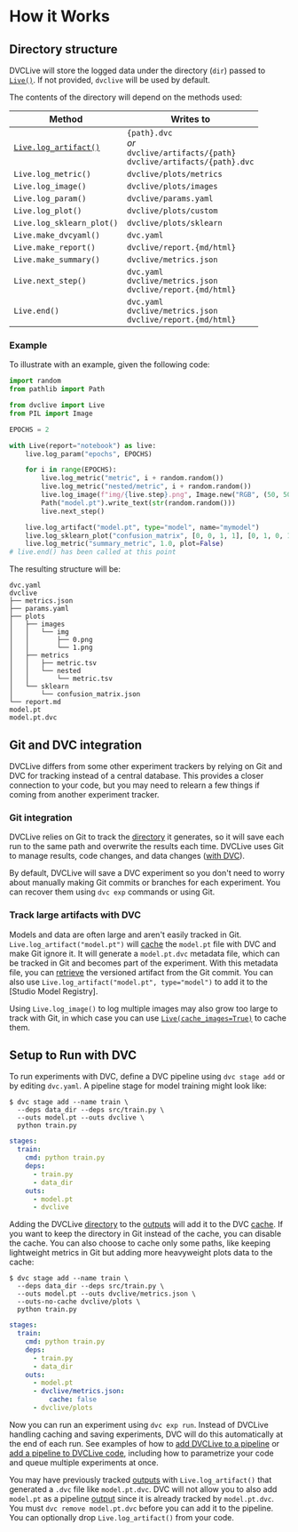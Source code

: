 # How it Works

## Directory structure

DVCLive will store the logged data under the directory (`dir`) passed to
[`Live()`](/doc/dvclive/live). If not provided, `dvclive` will be used by
default.

The contents of the directory will depend on the methods used:

| Method                                                  | Writes to                                                                            |
| ------------------------------------------------------- | ------------------------------------------------------------------------------------ |
| [`Live.log_artifact()`](/doc/dvclive/live/log_artifact) | `{path}.dvc`<br>_or_<br>`dvclive/artifacts/{path}`<br>`dvclive/artifacts/{path}.dvc` |
| `Live.log_metric()`                                     | `dvclive/plots/metrics`                                                              |
| `Live.log_image()`                                      | `dvclive/plots/images`                                                               |
| `Live.log_param()`                                      | `dvclive/params.yaml`                                                                |
| `Live.log_plot()`                                       | `dvclive/plots/custom`                                                               |
| `Live.log_sklearn_plot()`                               | `dvclive/plots/sklearn`                                                              |
| `Live.make_dvcyaml()`                                   | `dvc.yaml`                                                                           |
| `Live.make_report()`                                    | `dvclive/report.{md/html}`                                                           |
| `Live.make_summary()`                                   | `dvclive/metrics.json`                                                               |
| `Live.next_step()`                                      | `dvc.yaml`<br>`dvclive/metrics.json`<br>`dvclive/report.{md/html}`                   |
| `Live.end()`                                            | `dvc.yaml`<br>`dvclive/metrics.json`<br>`dvclive/report.{md/html}`                   |

### Example

To illustrate with an example, given the following code:

```python
import random
from pathlib import Path

from dvclive import Live
from PIL import Image

EPOCHS = 2

with Live(report="notebook") as live:
    live.log_param("epochs", EPOCHS)

    for i in range(EPOCHS):
        live.log_metric("metric", i + random.random())
        live.log_metric("nested/metric", i + random.random())
        live.log_image(f"img/{live.step}.png", Image.new("RGB", (50, 50), (i, i, i)))
        Path("model.pt").write_text(str(random.random()))
        live.next_step()

    live.log_artifact("model.pt", type="model", name="mymodel")
    live.log_sklearn_plot("confusion_matrix", [0, 0, 1, 1], [0, 1, 0, 1])
    live.log_metric("summary_metric", 1.0, plot=False)
# live.end() has been called at this point
```

The resulting structure will be:

```
dvc.yaml
dvclive
├── metrics.json
├── params.yaml
├── plots
│   ├── images
│   │   └── img
│   │       ├── 0.png
│   │       └── 1.png
│   ├── metrics
│   │   ├── metric.tsv
│   │   └── nested
│   │       └── metric.tsv
│   └── sklearn
│       └── confusion_matrix.json
└── report.md
model.pt
model.pt.dvc
```

## Git and DVC integration

DVCLive differs from some other experiment trackers by relying on Git and DVC
for tracking instead of a central database. This provides a closer connection to
your code, but you may need to relearn a few things if coming from another
experiment tracker.

### Git integration

DVCLive relies on Git to track the [directory] it generates, so it will save
each run to the same path and overwrite the results each time. DVCLive uses Git
to manage results, code changes, and data changes
([with DVC](#track-large-artifacts-with-dvc)).

By default, DVCLive will save a <abbr>DVC experiment</abbr> so you don't need to
worry about manually making Git commits or branches for each experiment. You can
recover them using `dvc exp` commands or using Git.

### Track large artifacts with DVC

Models and data are often large and aren't easily tracked in Git.
`Live.log_artifact("model.pt")` will [cache] the `model.pt` file with DVC and
make Git ignore it. It will generate a `model.pt.dvc` metadata file, which can
be tracked in Git and becomes part of the experiment. With this metadata file,
you can [retrieve](/doc/start/data-management/data-versioning#retrieving) the
versioned artifact from the Git commit. You can also use
`Live.log_artifact("model.pt", type="model")` to add it to the [Studio Model
Registry].

Using `Live.log_image()` to log multiple images may also grow too large to track
with Git, in which case you can use
[`Live(cache_images=True)`](/doc/dvclive/live#parameters) to cache them.

## Setup to Run with DVC

To run experiments with DVC, define a <abbr>DVC pipeline</abbr> using
`dvc stage add` or by editing `dvc.yaml`. A pipeline stage for model training
might look like:

<toggle>
<tab title="CLI">

```cli
$ dvc stage add --name train \
  --deps data_dir --deps src/train.py \
  --outs model.pt --outs dvclive \
  python train.py
```

</tab>
<tab title="YAML">

```yaml
stages:
  train:
    cmd: python train.py
    deps:
      - train.py
      - data_dir
    outs:
      - model.pt
      - dvclive
```

</tab>
</toggle>

Adding the DVCLive [directory] to the [outputs] will add it to the DVC [cache].
If you want to keep the directory in Git instead of the cache, you can disable
the cache. You can also choose to cache only some paths, like keeping
lightweight metrics in Git but adding more heavyweight plots data to the cache:

<toggle>
<tab title="CLI">

```cli
$ dvc stage add --name train \
  --deps data_dir --deps src/train.py \
  --outs model.pt --outs dvclive/metrics.json \
  --outs-no-cache dvclive/plots \
  python train.py
```

</tab>
<tab title="YAML">

```yaml
stages:
  train:
    cmd: python train.py
    deps:
      - train.py
      - data_dir
    outs:
      - model.pt
      - dvclive/metrics.json:
          cache: false
      - dvclive/plots
```

</tab>
</toggle>

Now you can run an experiment using `dvc exp run`. Instead of DVCLive handling
caching and saving experiments, DVC will do this automatically at the end of
each run. See examples of how to [add DVCLive to a pipeline] or [add a pipeline
to DVCLive code], including how to parametrize your code and queue multiple
experiments at once.

<admon type="tip">

You may have previously tracked [outputs] with `Live.log_artifact()` that
generated a `.dvc` file like `model.pt.dvc`. DVC will not allow you to also add
`model.pt` as a pipeline [output][outputs] since it is already tracked by
`model.pt.dvc`. You must `dvc remove model.pt.dvc` before you can add it to the
pipeline. You can optionally drop `Live.log_artifact()` from your code.

</admon>

[directory]: /doc/dvclive/how-it-works#directory-structure
[cache]: /doc/start/data-management/data-versioning
[outputs]: /doc/user-guide/pipelines/defining-pipelines#outputs
[dependencies]: /doc/user-guide/pipelines/defining-pipelines#simple-dependencies
[pipeline]: /doc/start/experiments/experiment-pipelines
[generates]: /doc/dvclive/live/make_dvcyaml
[add DVCLive to a pipeline]: /doc/start/data-management/metrics-parameters-plots
[add a pipeline to DVCLive code]: /doc/start/experiments/experiment-pipelines
